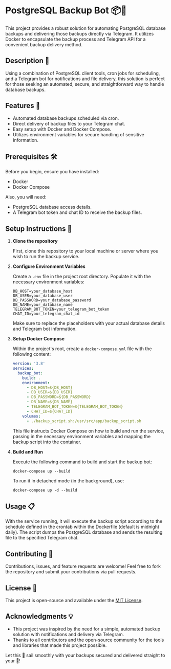 # PostgreSQL Backup Bot 📦🔐

This project provides a robust solution for automating PostgreSQL database backups and delivering those backups directly via Telegram. It utilizes Docker to encapsulate the backup process and Telegram API for a convenient backup delivery method.

## Description 📖

Using a combination of PostgreSQL client tools, cron jobs for scheduling, and a Telegram bot for notifications and file delivery, this solution is perfect for those seeking an automated, secure, and straightforward way to handle database backups.

## Features 🌟

- Automated database backups scheduled via cron.
- Direct delivery of backup files to your Telegram chat.
- Easy setup with Docker and Docker Compose.
- Utilizes environment variables for secure handling of sensitive information.

## Prerequisites 🛠️

Before you begin, ensure you have installed:

- Docker
- Docker Compose

Also, you will need:

- PostgreSQL database access details.
- A Telegram bot token and chat ID to receive the backup files.

## Setup Instructions 🚀

1. **Clone the repository**

    First, clone this repository to your local machine or server where you wish to run the backup service.

2. **Configure Environment Variables**

    Create a `.env` file in the project root directory. Populate it with the necessary environment variables:

    ```
    DB_HOST=your_database_host
    DB_USER=your_database_user
    DB_PASSWORD=your_database_password
    DB_NAME=your_database_name
    TELEGRAM_BOT_TOKEN=your_telegram_bot_token
    CHAT_ID=your_telegram_chat_id
    ```

    Make sure to replace the placeholders with your actual database details and Telegram bot information.

3. **Setup Docker Compose**

    Within the project's root, create a `docker-compose.yml` file with the following content:

    ```yaml
    version: '3.8'
    services:
      backup_bot:
        build: .
        environment:
          - DB_HOST=${DB_HOST}
          - DB_USER=${DB_USER}
          - DB_PASSWORD=${DB_PASSWORD}
          - DB_NAME=${DB_NAME}
          - TELEGRAM_BOT_TOKEN=${TELEGRAM_BOT_TOKEN}
          - CHAT_ID=${CHAT_ID}
        volumes:
          - ./backup_script.sh:/usr/src/app/backup_script.sh
    ```

    This file instructs Docker Compose on how to build and run the service, passing in the necessary environment variables and mapping the backup script into the container.

4. **Build and Run**

    Execute the following command to build and start the backup bot:

    ```
    docker-compose up --build
    ```

    To run it in detached mode (in the background), use:

    ```
    docker-compose up -d --build
    ```

## Usage 📋

With the service running, it will execute the backup script according to the schedule defined in the crontab within the Dockerfile (default is midnight daily). The script dumps the PostgreSQL database and sends the resulting file to the specified Telegram chat.

## Contributing 🤝

Contributions, issues, and feature requests are welcome! Feel free to fork the repository and submit your contributions via pull requests.

## License 📄

This project is open-source and available under the [MIT License](LICENSE).

## Acknowledgments 💡

- This project was inspired by the need for a simple, automated backup solution with notifications and delivery via Telegram.
- Thanks to all contributors and the open-source community for the tools and libraries that made this project possible.

Let this 🚢 sail smoothly with your backups secured and delivered straight to your 📱!
